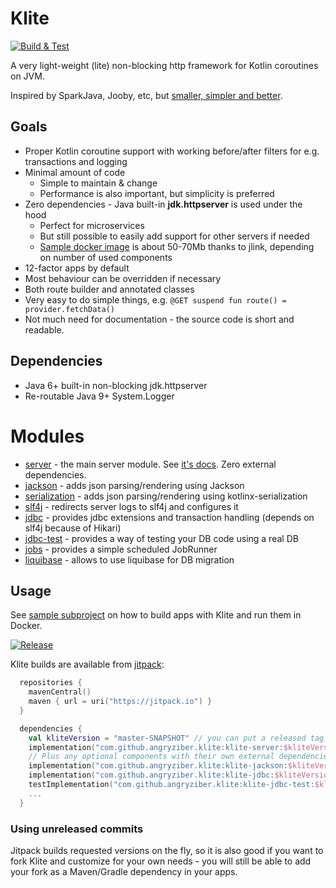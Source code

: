 # Klite

[![Build & Test](https://github.com/angryziber/kotlin-server/actions/workflows/ci.yml/badge.svg)](https://github.com/angryziber/kotlin-server/actions/workflows/ci.yml)

A very light-weight (lite) non-blocking http framework for Kotlin coroutines on JVM.

Inspired by SparkJava, Jooby, etc, but [smaller, simpler and better](docs/Comparisons.md).

## Goals

* Proper Kotlin coroutine support with working before/after filters for e.g. transactions and logging
* Minimal amount of code
  * Simple to maintain & change
  * Performance is also important, but simplicity is preferred
* Zero dependencies - Java built-in **jdk.httpserver** is used under the hood
  * Perfect for microservices
  * But still possible to easily add support for other servers if needed
  * [Sample docker image](sample/Dockerfile) is about 50-70Mb thanks to jlink, depending on number of used components
* 12-factor apps by default
* Most behaviour can be overridden if necessary
* Both route builder and annotated classes
* Very easy to do simple things, e.g.
  `@GET suspend fun route() = provider.fetchData()`
* Not much need for documentation - the source code is short and readable.

## Dependencies

* Java 6+ built-in non-blocking jdk.httpserver
* Re-routable Java 9+ System.Logger

# Modules

* [server](server) - the main server module. See [it's docs](server). Zero external dependencies.
* [jackson](jackson) - adds json parsing/rendering using Jackson
* [serialization](serialization) - adds json parsing/rendering using kotlinx-serialization
* [slf4j](slf4j) - redirects server logs to slf4j and configures it
* [jdbc](jdbc) - provides jdbc extensions and transaction handling (depends on slf4j because of Hikari)
* [jdbc-test](jdbc-test) - provides a way of testing your DB code using a real DB
* [jobs](jobs) - provides a simple scheduled JobRunner
* [liquibase](liquibase) - allows to use liquibase for DB migration

## Usage

See [sample subproject](sample) on how to build apps with Klite and run them in Docker.

[![Release](https://jitpack.io/v/angryziber/klite.svg)](https://jitpack.io/#angryziber/klite)

Klite builds are available from [jitpack](https://jitpack.io):
```kt
  repositories {
    mavenCentral()
    maven { url = uri("https://jitpack.io") }
  }

  dependencies {
    val kliteVersion = "master-SNAPSHOT" // you can put a released tag or commit hash here
    implementation("com.github.angryziber.klite:klite-server:$kliteVersion")
    // Plus any optional components with their own external dependencies, see above for list
    implementation("com.github.angryziber.klite:klite-jackson:$kliteVersion")
    implementation("com.github.angryziber.klite:klite-jdbc:$kliteVersion")
    testImplementation("com.github.angryziber.klite:klite-jdbc-test:$kliteVersion")
    ...
  }
```

### Using unreleased commits

Jitpack builds requested versions on the fly, so it is also good if you want to fork Klite and customize for your own needs -
you will still be able to add your fork as a Maven/Gradle dependency in your apps.

